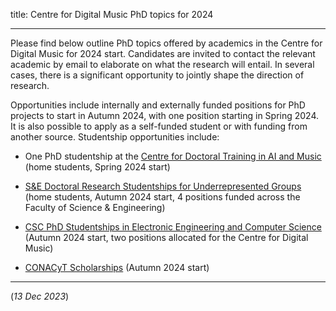 title: Centre for Digital Music PhD topics for 2024

-------------------

Please find below outline PhD topics offered by academics in the Centre for Digital Music for 2024 start. Candidates are invited to contact the relevant academic by email to elaborate on what the research will entail. In several cases, there is a significant opportunity to jointly shape the direction of research. 

Opportunities include internally and externally funded positions for PhD projects to start in Autumn 2024, with one position starting in Spring 2024. It is also possible to apply as a self-funded student or with funding from another source. Studentship opportunities include: 

* One PhD studentship at the [Centre for Doctoral Training in AI and Music](https://www.aim.qmul.ac.uk/apply/) (home students, Spring 2024 start) 

* [S&E Doctoral Research Studentships for Underrepresented Groups](http://eecs.qmul.ac.uk/phd/phd-studentships/se-doctoral-research-studentships-202425-for-underrepresented-groups/) (home students, Autumn 2024 start, 4 positions funded across the Faculty of Science & Engineering) 

* [CSC PhD Studentships in Electronic Engineering and Computer Science](http://eecs.qmul.ac.uk/phd/phd-studentships/csc-phd-studentships-in-electronic-engineering-and-computer-science/) (Autumn 2024 start, two positions allocated for the Centre for Digital Music) 

* [CONACyT Scholarships](https://www.qmul.ac.uk/scholarships/items/conacyt-scholarships.html) (Autumn 2024 start) 

<hr>

(<i>13 Dec 2023</i>)
